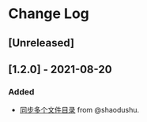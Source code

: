 # Change Log

## [Unreleased]

## [1.2.0] - 2021-08-20

### Added

- [同步多个文件目录](https://github.com/toknT/taro-plugin-sync-in-wsl/pull/3) from @shaodushu.
